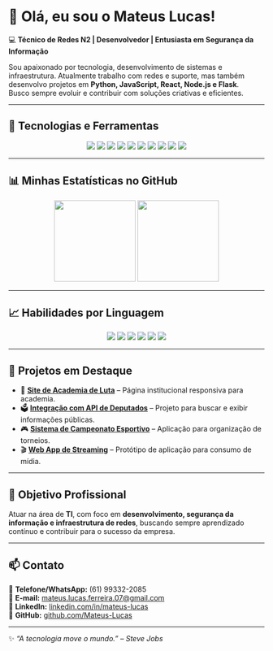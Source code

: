 # 👋 Olá, eu sou o Mateus Lucas!  

💻 **Técnico de Redes N2 | Desenvolvedor | Entusiasta em Segurança da Informação**  

Sou apaixonado por tecnologia, desenvolvimento de sistemas e infraestrutura. Atualmente trabalho com redes e suporte, mas também desenvolvo projetos em **Python, JavaScript, React, Node.js e Flask**.  
Busco sempre evoluir e contribuir com soluções criativas e eficientes.  

---

## 🚀 Tecnologias e Ferramentas
<p align="center">
  <img src="https://img.shields.io/badge/-HTML5-E34F26?style=for-the-badge&logo=html5&logoColor=white" />
  <img src="https://img.shields.io/badge/-CSS3-1572B6?style=for-the-badge&logo=css3&logoColor=white" />
  <img src="https://img.shields.io/badge/-JavaScript-F7DF1E?style=for-the-badge&logo=javascript&logoColor=000" />
  <img src="https://img.shields.io/badge/-TypeScript-3178C6?style=for-the-badge&logo=typescript&logoColor=white" />
  <img src="https://img.shields.io/badge/-React-61DAFB?style=for-the-badge&logo=react&logoColor=000" />
  <img src="https://img.shields.io/badge/-Node.js-339933?style=for-the-badge&logo=node.js&logoColor=fff" />
  <img src="https://img.shields.io/badge/-Python-3776AB?style=for-the-badge&logo=python&logoColor=fff" />
  <img src="https://img.shields.io/badge/-MongoDB-47A248?style=for-the-badge&logo=mongodb&logoColor=fff" />
  <img src="https://img.shields.io/badge/-Git-F05032?style=for-the-badge&logo=git&logoColor=fff" />
  <img src="https://img.shields.io/badge/-Linux-000000?style=for-the-badge&logo=linux&logoColor=fff" />
</p>

---

## 📊 Minhas Estatísticas no GitHub
<p align="center">
  <img src="https://github-readme-stats.vercel.app/api?username=Mateus-Lucas&show_icons=true&theme=tokyonight" height="160"/>
  <img src="https://github-readme-stats.vercel.app/api/top-langs/?username=Mateus-Lucas&layout=compact&langs_count=8&theme=tokyonight" height="160"/>
</p>

---

## 📈 Habilidades por Linguagem

<p align="center">
  <img src="https://img.shields.io/badge/JavaScript-30%25-yellow?style=for-the-badge&logo=javascript&logoColor=000" />
  <img src="https://img.shields.io/badge/Python-25%25-blue?style=for-the-badge&logo=python&logoColor=fff" />
  <img src="https://img.shields.io/badge/React-15%25-61DAFB?style=for-the-badge&logo=react&logoColor=000" />
  <img src="https://img.shields.io/badge/Node.js-15%25-339933?style=for-the-badge&logo=node.js&logoColor=fff" />
  <img src="https://img.shields.io/badge/TypeScript-10%25-3178C6?style=for-the-badge&logo=typescript&logoColor=fff" />
  <img src="https://img.shields.io/badge/Outros-5%25-gray?style=for-the-badge" />
</p>

---

## 📌 Projetos em Destaque
- 🥋 **[Site de Academia de Luta](https://github.com/Mateus-Lucas/Projeto-site-AguiaThai)** – Página institucional responsiva para academia.  
- 🗳️ **[Integração com API de Deputados](https://github.com/Mateus-Lucas/API-Deputados)** – Projeto para buscar e exibir informações públicas.  
- 🎮 **[Sistema de Campeonato Esportivo](https://github.com/Mateus-Lucas/Projeto_Frontend)** – Aplicação para organização de torneios.  
- 🎬 **[Web App de Streaming](#)** – Protótipo de aplicação para consumo de mídia.  

---

## 🎯 Objetivo Profissional
Atuar na área de **TI**, com foco em **desenvolvimento, segurança da informação e infraestrutura de redes**, buscando sempre aprendizado contínuo e contribuir para o sucesso da empresa.  

---

## 📫 Contato
📱 **Telefone/WhatsApp:** (61) 99332-2085  
📧 **E-mail:** mateus.lucas.ferreira.07@gmail.com  
💼 **LinkedIn:** [linkedin.com/in/mateus-lucas](#)  
🐙 **GitHub:** [github.com/Mateus-Lucas](https://github.com/Mateus-Lucas)  

---

✨ _“A tecnologia move o mundo.” – Steve Jobs_  
